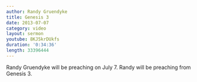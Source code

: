 ```yaml
--- 
author: Randy Gruendyke
title: Genesis 3
date: 2013-07-07 
category: video
layout: sermon
youtube: 8KJ5krDUkfs
duration: '0:34:36'
length: 33396444
---
```


Randy Gruendyke will be preaching on July 7. Randy will be preaching from Genesis 3. 